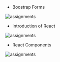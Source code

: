 - Boostrap Forms

![assignments](https://github.com/shreeshailaya/c-dac/blob/main/Web%20Programming/Media/Assignments/30-7-d14-1.png)

- Introduction of React

![assignments](https://github.com/shreeshailaya/c-dac/blob/main/Web%20Programming/Media/Assignments/30-7-d14-2.png)


- React Components

![assignments](https://github.com/shreeshailaya/c-dac/blob/main/Web%20Programming/Media/Assignments/30-7-d14-3.png)
